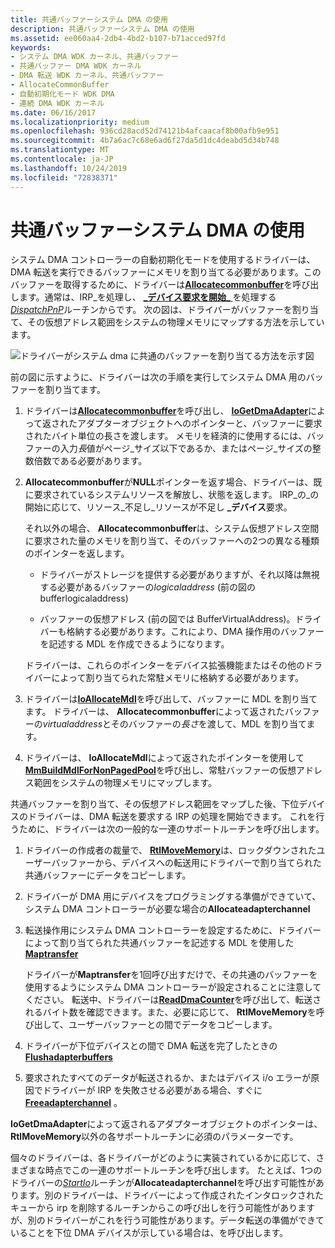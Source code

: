 ```yaml
---
title: 共通バッファーシステム DMA の使用
description: 共通バッファーシステム DMA の使用
ms.assetid: ee060aa4-2db4-4bd2-b107-b71acced97fd
keywords:
- システム DMA WDK カーネル、共通バッファー
- 共通バッファー DMA WDK カーネル
- DMA 転送 WDK カーネル、共通バッファー
- AllocateCommonBuffer
- 自動初期化モード WDK DMA
- 連続 DMA WDK カーネル
ms.date: 06/16/2017
ms.localizationpriority: medium
ms.openlocfilehash: 936cd28acd52d74121b4afcaacaf8b00afb9e951
ms.sourcegitcommit: 4b7a6ac7c68e6ad6f27da5d1dc4deabd5d34b748
ms.translationtype: MT
ms.contentlocale: ja-JP
ms.lasthandoff: 10/24/2019
ms.locfileid: "72838371"
---
```

# <a name="using-common-buffer-system-dma"></a>共通バッファーシステム DMA の使用





システム DMA コントローラーの自動初期化モードを使用するドライバーは、DMA 転送を実行できるバッファーにメモリを割り当てる必要があります。このバッファーを取得するために、ドライバーは[**Allocatecommonbuffer**](https://docs.microsoft.com/windows-hardware/drivers/ddi/wdm/nc-wdm-pallocate_common_buffer)を呼び出します。通常は、IRP\_を処理し、 [ **\_デバイス要求を開始\_** ](https://docs.microsoft.com/windows-hardware/drivers/kernel/irp-mn-start-device)を処理する[*DispatchPnP*](https://docs.microsoft.com/windows-hardware/drivers/ddi/wdm/nc-wdm-driver_dispatch)ルーチンからです。 次の図は、ドライバーがバッファーを割り当て、その仮想アドレス範囲をシステムの物理メモリにマップする方法を示しています。

![ドライバーがシステム dma に共通のバッファーを割り当てる方法を示す図](images/3hlsysbf.png)

前の図に示すように、ドライバーは次の手順を実行してシステム DMA 用のバッファーを割り当てます。

1.  ドライバーは[**Allocatecommonbuffer**](https://docs.microsoft.com/windows-hardware/drivers/ddi/wdm/nc-wdm-pallocate_common_buffer)を呼び出し、 [**IoGetDmaAdapter**](https://docs.microsoft.com/windows-hardware/drivers/ddi/wdm/nf-wdm-iogetdmaadapter)によって返されたアダプターオブジェクトへのポインターと、バッファーに要求されたバイト単位の長さを渡します。 メモリを経済的に使用するには、バッファーの入力*長*値がページ\_サイズ以下であるか、またはページ\_サイズの整数倍数である必要があります。

2.  **Allocatecommonbuffer**が**NULL**ポインターを返す場合、ドライバーは、既に要求されているシステムリソースを解放し、状態を返します。 IRP\_の\_の開始に応じて、リソース\_不足し\_リソースが不足し **\_デバイス**要求。

    それ以外の場合、 **Allocatecommonbuffer**は、システム仮想アドレス空間に要求された量のメモリを割り当て、そのバッファーへの2つの異なる種類のポインターを返します。

    -   ドライバーがストレージを提供する必要がありますが、それ以降は無視する必要があるバッファーの*logicaladdress* (前の図の bufferlogicaladdress)

    -   バッファーの仮想アドレス (前の図では BufferVirtualAddress)。ドライバーも格納する必要があります。これにより、DMA 操作用のバッファーを記述する MDL を作成できるようになります。

    ドライバーは、これらのポインターをデバイス拡張機能またはその他のドライバーによって割り当てられた常駐メモリに格納する必要があります。

3.  ドライバーは[**IoAllocateMdl**](https://docs.microsoft.com/windows-hardware/drivers/ddi/wdm/nf-wdm-ioallocatemdl)を呼び出して、バッファーに MDL を割り当てます。 ドライバーは、 **Allocatecommonbuffer**によって返されたバッファーの*virtualaddress*とそのバッファーの*長さ*を渡して、MDL を割り当てます。

4.  ドライバーは、 **IoAllocateMdl**によって返されたポインターを使用して[**MmBuildMdlForNonPagedPool**](https://docs.microsoft.com/windows-hardware/drivers/ddi/wdm/nf-wdm-mmbuildmdlfornonpagedpool)を呼び出し、常駐バッファーの仮想アドレス範囲をシステムの物理メモリにマップします。

共通バッファーを割り当て、その仮想アドレス範囲をマップした後、下位デバイスのドライバーは、DMA 転送を要求する IRP の処理を開始できます。 これを行うために、ドライバーは次の一般的な一連のサポートルーチンを呼び出します。

1.  ドライバーの作成者の裁量で、 [**RtlMoveMemory**](https://docs.microsoft.com/windows-hardware/drivers/ddi/wdm/nf-wdm-rtlmovememory)は、ロックダウンされたユーザーバッファーから、デバイスへの転送用にドライバーで割り当てられた共通バッファーにデータをコピーします。

2.  ドライバーが DMA 用にデバイスをプログラミングする準備ができていて、システム DMA コントローラーが必要な場合の**Allocateadapterchannel**

3.  転送操作用にシステム DMA コントローラーを設定するために、ドライバーによって割り当てられた共通バッファーを記述する MDL を使用した[**Maptransfer**](https://docs.microsoft.com/windows-hardware/drivers/ddi/wdm/nc-wdm-pmap_transfer)

    ドライバーが**Maptransfer**を1回呼び出すだけで、その共通のバッファーを使用するようにシステム DMA コントローラーが設定されることに注意してください。 転送中、ドライバーは[**ReadDmaCounter**](https://docs.microsoft.com/windows-hardware/drivers/ddi/wdm/nc-wdm-pread_dma_counter)を呼び出して、転送されるバイト数を確認できます。また、必要に応じて、 **RtlMoveMemory**を呼び出して、ユーザーバッファーとの間でデータをコピーします。

4.  ドライバーが下位デバイスとの間で DMA 転送を完了したときの[**Flushadapterbuffers**](https://docs.microsoft.com/windows-hardware/drivers/ddi/wdm/nc-wdm-pflush_adapter_buffers)

5.  要求されたすべてのデータが転送されるか、またはデバイス i/o エラーが原因でドライバーが IRP を失敗させる必要がある場合、すぐに[**Freeadapterchannel**](https://docs.microsoft.com/windows-hardware/drivers/ddi/wdm/nc-wdm-pfree_adapter_channel) 。

**IoGetDmaAdapter**によって返されるアダプターオブジェクトのポインターは、 **RtlMoveMemory**以外の各サポートルーチンに必須のパラメーターです。

個々のドライバーは、各ドライバーがどのように実装されているかに応じて、さまざまな時点でこの一連のサポートルーチンを呼び出します。 たとえば、1つのドライバーの[*StartIo*](https://docs.microsoft.com/windows-hardware/drivers/ddi/wdm/nc-wdm-driver_startio)ルーチンが**Allocateadapterchannel**を呼び出す可能性があります。別のドライバーは、ドライバーによって作成されたインタロックされたキューから irp を削除するルーチンからこの呼び出しを行う可能性がありますが、別のドライバーがこれを行う可能性があります。データ転送の準備ができていることを下位 DMA デバイスが示している場合は、を呼び出します。

 

 




